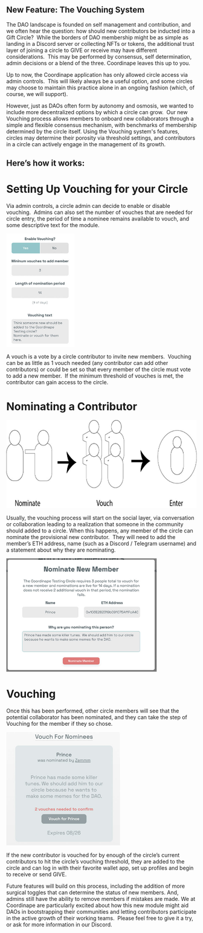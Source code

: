 ## New Feature: The Vouching System

<p>The DAO landscape is founded on self management and contribution, and we often hear the question: how should new contributors be inducted into a Gift Circle?  While the borders of DAO membership might be as simple as landing in a Discord server or collecting NFTs or tokens, the additional trust layer of joining a circle to GIVE or receive may have different considerations.  This may be performed by consensus, self determination, admin decisions or a blend of the three.  Coordinape leaves this up to you.</p>

<p>Up to now, the Coordinape application has only allowed circle access via admin controls.  This will likely always be a useful option, and some circles may choose to maintain this practice alone in an ongoing fashion (which, of course, we will support).</p>

<p>However, just as DAOs often form by autonomy and osmosis, we wanted to include more decentralized options by which a circle can grow.  Our new Vouching process allows members to onboard new collaborators through a simple and flexible consensus mechanism, with benchmarks of membership determined by the circle itself. Using the Vouching system's features, circles may determine their porosity via threshold settings, and contributors in a circle can actively engage in the management of its growth.</p>

## Here’s how it works:

# Setting Up Vouching for your Circle

<p>Via admin controls, a circle admin can decide to enable or disable vouching.  Admins can also set the number of vouches that are needed for circle entry, the period of time a nominee remains available to vouch, and some descriptive text for the module.</p>

<img src="/images/vouching-admin2.jpg" width="auto" height="300" padding="55px">

<p>A vouch is a vote by a circle contributor to invite new members.  Vouching can be as little as 1 vouch needed (any contributor can add other contributors) or could be set so that every member of the circle must vote to add a new member.  If the minimum threshold of vouches is met, the contributor can gain access to the circle.</p>

# Nominating a Contributor
<img src="/images/vouching-process.jpg" width="auto" height="233">

<p>Usually, the vouching process will start on the social layer, via conversation or collaboration leading to a realization that someone in the community should added to a circle. When this happens, any member of the circle can nominate the provisional new contributor.  They will need to add the member’s ETH address, name (such as a Discord / Telegram username) and a statement about why they are nominating.</p>

<img src="/images/vouching-nominate2.jpg" width="auto" height="300">

# Vouching
<p>Once this has been performed, other circle members will see that the potential collaborator has been nominated, and they can take the step of Vouching for the member if they so chose. </p>

<img src="/images/vouching-vouch2.jpg" width="auto" height="300">

<p>If the new contributor is vouched for by enough of the circle’s current contributors to hit the circle’s vouching threshold, they are added to the circle and can log in with their favorite wallet app, set up profiles and begin to receive or send GIVE.</p>

<p>Future features will build on this process, including the addition of more surgical toggles that can determine the status of new members. And, admins still have the ability to remove members if mistakes are made. We at Coordinape are particularly excited about how this new module might aid DAOs in bootstrapping their communities and letting contributors participate in the active growth of their working teams.  Please feel free to give it a try, or ask for more information in our Discord.</p>


